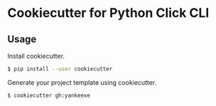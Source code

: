 # Cookiecutter for Python Click CLI

## Usage

Install cookiecutter.

```bash
$ pip install --user cookiecutter
```

Generate your project template using cookiecutter.

```bash
$ cookiecutter gh:yankeexe
```
